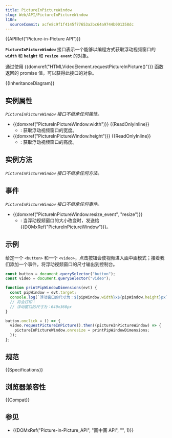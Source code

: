 ```yaml
---
title: PictureInPictureWindow
slug: Web/API/PictureInPictureWindow
l10n:
  sourceCommit: acfe8c9f1f4145f77653a2bc64a9744b001358dc
---
```


{{APIRef("Picture-in-Picture API")}}

**`PictureInPictureWindow`** 接口表示一个能够以编程方式获取浮动视频窗口的 **`width`** 和 **`height`** 和 **`resize event`** 的对象。

通过使用 {{domxref("HTMLVideoElement.requestPictureInPicture()")}} 函数返回的 promise 值，可以获得此接口的对象。

{{InheritanceDiagram}}

## 实例属性

_`PictureInPictureWindow` 接口不继承任何属性。_

- {{domxref("PictureInPictureWindow.width")}} {{ReadOnlyInline}}
  - : 获取浮动视频窗口的宽度。
- {{domxref("PictureInPictureWindow.height")}} {{ReadOnlyInline}}
  - : 获取浮动视频窗口的高度。

## 实例方法

_`PictureInPictureWindow` 接口不继承任何方法。_

## 事件

_`PictureInPictureWindow` 接口不继承任何事件。_

- {{domxref("PictureInPictureWindow.resize_event", "resize")}}
  - : 当浮动视频窗口的大小改变时，发送给 {{DOMxRef("PictureInPictureWindow")}}。

## 示例

给定一个 `<button>` 和一个 `<video>`，点击按钮会使视频进入画中画模式；接着我们添加一个事件，将浮动视频窗口的尺寸输出到控制台。

```js
const button = document.querySelector("button");
const video = document.querySelector("video");

function printPipWindowDimensions(evt) {
  const pipWindow = evt.target;
  console.log(`浮动窗口的尺寸为：${pipWindow.width}x${pipWindow.height}px`);
  // 将会打印：
  // 浮动窗口的尺寸为：640x360px
}

button.onclick = () => {
  video.requestPictureInPicture().then((pictureInPictureWindow) => {
    pictureInPictureWindow.onresize = printPipWindowDimensions;
  });
};
```

## 规范

{{Specifications}}

## 浏览器兼容性

{{Compat}}

## 参见

- {{DOMxRef("Picture-in-Picture_API", "画中画 API", "", 1)}}
